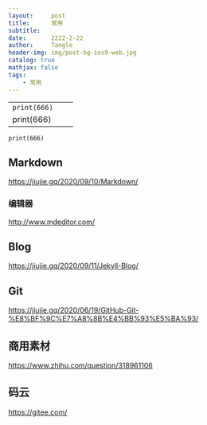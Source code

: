 ```yaml
---
layout:     post
title:      常用
subtitle:   
date:       2222-2-22
author:     Tangle
header-img: img/post-bg-ios9-web.jpg
catalog: true
mathjax: false
tags:
    - 常用
---
```



|              |      |      |
| ------------ | ---- | ---- |
| `print(666)` |      |      |
| print(666)   |      |      |
```
print(666)
```


## Markdown

<https://jiujie.gq/2020/09/10/Markdown/>

### 编辑器

<http://www.mdeditor.com/>

## Blog

<https://jiujie.gq/2020/09/11/Jekyll-Blog/>

## Git

<https://jiujie.gq/2020/06/19/GitHub-Git-%E8%BF%9C%E7%A8%8B%E4%BB%93%E5%BA%93/>

## 商用素材

<https://www.zhihu.com/question/318961106>

## 码云

<https://gitee.com/>
